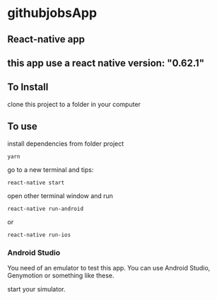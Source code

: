 # githubjobsApp

## React-native app 

## this app use a react native version: "0.62.1"


## To Install
 clone this project to a folder in your computer


 ## To use
install dependencies from folder project

 ```
 yarn
 ```

 go to a new terminal and tips:
 ```
 react-native start
 ```
open other terminal window and run 
```
react-native run-android
```
or
```
react-native run-ios
```

### Android Studio
You need of an emulator to test this app. You can use Android Studio, 
Genymotion or something like these.

start your simulator.
